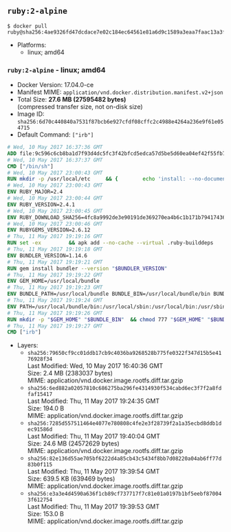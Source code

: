## `ruby:2-alpine`

```console
$ docker pull ruby@sha256:4ae9326fd47dcdace7e02c184ec64561e81a6d9c1589a3eaa7faac13a3faf04f
```

-	Platforms:
	-	linux; amd64

### `ruby:2-alpine` - linux; amd64

-	Docker Version: 17.04.0-ce
-	Manifest MIME: `application/vnd.docker.distribution.manifest.v2+json`
-	Total Size: **27.6 MB (27595482 bytes)**  
	(compressed transfer size, not on-disk size)
-	Image ID: `sha256:6d70c440840a7531f87bcb6e927cfdf08cffc2c4988e4264a236e9f61e054715`
-	Default Command: `["irb"]`

```dockerfile
# Wed, 10 May 2017 16:37:36 GMT
ADD file:9c596c6cb8ba1d7f93d4dc5fc3f42bfcd5edca57d5be5d60ea04ef42f55fb7a8 in / 
# Wed, 10 May 2017 16:37:37 GMT
CMD ["/bin/sh"]
# Wed, 10 May 2017 23:00:43 GMT
RUN mkdir -p /usr/local/etc 	&& { 		echo 'install: --no-document'; 		echo 'update: --no-document'; 	} >> /usr/local/etc/gemrc
# Wed, 10 May 2017 23:00:43 GMT
ENV RUBY_MAJOR=2.4
# Wed, 10 May 2017 23:00:44 GMT
ENV RUBY_VERSION=2.4.1
# Wed, 10 May 2017 23:00:45 GMT
ENV RUBY_DOWNLOAD_SHA256=4fc8a9992de3e90191de369270ea4b6c1b171b7941743614cc50822ddc1fe654
# Wed, 10 May 2017 23:00:46 GMT
ENV RUBYGEMS_VERSION=2.6.12
# Thu, 11 May 2017 19:19:16 GMT
RUN set -ex 		&& apk add --no-cache --virtual .ruby-builddeps 		autoconf 		bison 		bzip2 		bzip2-dev 		ca-certificates 		coreutils 		dpkg-dev dpkg 		gcc 		gdbm-dev 		glib-dev 		libc-dev 		libffi-dev 		libxml2-dev 		libxslt-dev 		linux-headers 		make 		ncurses-dev 		openssl 		openssl-dev 		procps 		readline-dev 		ruby 		tar 		yaml-dev 		zlib-dev 		xz 		&& wget -O ruby.tar.xz "https://cache.ruby-lang.org/pub/ruby/${RUBY_MAJOR%-rc}/ruby-$RUBY_VERSION.tar.xz" 	&& echo "$RUBY_DOWNLOAD_SHA256 *ruby.tar.xz" | sha256sum -c - 		&& mkdir -p /usr/src/ruby 	&& tar -xJf ruby.tar.xz -C /usr/src/ruby --strip-components=1 	&& rm ruby.tar.xz 		&& cd /usr/src/ruby 		&& { 		echo '#define ENABLE_PATH_CHECK 0'; 		echo; 		cat file.c; 	} > file.c.new 	&& mv file.c.new file.c 		&& autoconf 	&& gnuArch="$(dpkg-architecture --query DEB_BUILD_GNU_TYPE)" 	&& export ac_cv_func_isnan=yes ac_cv_func_isinf=yes 	&& ./configure 		--build="$gnuArch" 		--disable-install-doc 		--enable-shared 	&& make -j "$(nproc)" 	&& make install 		&& runDeps="$( 		scanelf --needed --nobanner --recursive /usr/local 			| awk '{ gsub(/,/, "\nso:", $2); print "so:" $2 }' 			| sort -u 			| xargs -r apk info --installed 			| sort -u 	)" 	&& apk add --virtual .ruby-rundeps $runDeps 		bzip2 		ca-certificates 		libffi-dev 		openssl-dev 		yaml-dev 		procps 		zlib-dev 	&& apk del .ruby-builddeps 	&& cd / 	&& rm -r /usr/src/ruby 		&& gem update --system "$RUBYGEMS_VERSION"
# Thu, 11 May 2017 19:19:18 GMT
ENV BUNDLER_VERSION=1.14.6
# Thu, 11 May 2017 19:19:21 GMT
RUN gem install bundler --version "$BUNDLER_VERSION"
# Thu, 11 May 2017 19:19:22 GMT
ENV GEM_HOME=/usr/local/bundle
# Thu, 11 May 2017 19:19:23 GMT
ENV BUNDLE_PATH=/usr/local/bundle BUNDLE_BIN=/usr/local/bundle/bin BUNDLE_SILENCE_ROOT_WARNING=1 BUNDLE_APP_CONFIG=/usr/local/bundle
# Thu, 11 May 2017 19:19:24 GMT
ENV PATH=/usr/local/bundle/bin:/usr/local/sbin:/usr/local/bin:/usr/sbin:/usr/bin:/sbin:/bin
# Thu, 11 May 2017 19:19:26 GMT
RUN mkdir -p "$GEM_HOME" "$BUNDLE_BIN" 	&& chmod 777 "$GEM_HOME" "$BUNDLE_BIN"
# Thu, 11 May 2017 19:19:27 GMT
CMD ["irb"]
```

-	Layers:
	-	`sha256:79650cf9cc01ddb17cb9c4036ba9268528b775fe0322f347d15b5e4176928f34`  
		Last Modified: Wed, 10 May 2017 16:40:36 GMT  
		Size: 2.4 MB (2383037 bytes)  
		MIME: application/vnd.docker.image.rootfs.diff.tar.gzip
	-	`sha256:6ed882a02057810c686275ba296fe4314930f534cabd6ec3f7f2a8fdfaf15417`  
		Last Modified: Thu, 11 May 2017 19:24:35 GMT  
		Size: 194.0 B  
		MIME: application/vnd.docker.image.rootfs.diff.tar.gzip
	-	`sha256:7285d557511464e4077e780808c4fe2e3f28739f2a1a35ecbd8ddb1dec91586d`  
		Last Modified: Thu, 11 May 2017 19:40:04 GMT  
		Size: 24.6 MB (24572629 bytes)  
		MIME: application/vnd.docker.image.rootfs.diff.tar.gzip
	-	`sha256:82e136d55ae705bf6222d4a85cb43c5434f8bb7d08220a04ab6ff77d83b0f115`  
		Last Modified: Thu, 11 May 2017 19:39:54 GMT  
		Size: 639.5 KB (639469 bytes)  
		MIME: application/vnd.docker.image.rootfs.diff.tar.gzip
	-	`sha256:e3a3e4d4590a636f1cb89cf737717f7c81e01a0197b1bf5eebf870043f612754`  
		Last Modified: Thu, 11 May 2017 19:39:53 GMT  
		Size: 153.0 B  
		MIME: application/vnd.docker.image.rootfs.diff.tar.gzip
